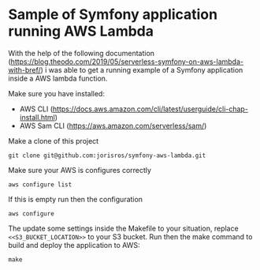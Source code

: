 Sample of Symfony application running AWS Lambda
================================================
With the help of the following documentation (https://blog.theodo.com/2019/05/serverless-symfony-on-aws-lambda-with-bref/) 
i was able to get a running example of a Symfony application inside a AWS lambda function.

Make sure you have installed:
*   AWS CLI (https://docs.aws.amazon.com/cli/latest/userguide/cli-chap-install.html)
*   AWS Sam CLI (https://aws.amazon.com/serverless/sam/)

Make a clone of this project 
```
git clone git@github.com:jorisros/symfony-aws-lambda.git
```

Make sure your AWS is configures correctly
```
aws configure list
```
If this is empty run then the configuration
```
aws configure
```

The update some settings inside the Makefile to your situation, replace ``<<S3_BUCKET_LOCATION>>`` to your S3 bucket.
Run then the make command to build and deploy the application to AWS:
```
make
```
